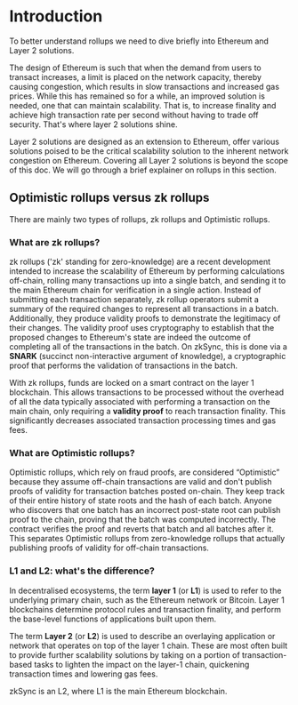 # Introduction

To better understand rollups we need to dive briefly into Ethereum and Layer 2 solutions.

The design of Ethereum is such that when the demand from users to transact increases, a limit is placed on the network capacity, thereby causing congestion, which results in slow transactions and increased gas prices.
While this has remained so for a while, an improved solution is needed, one that can maintain scalability.
That is, to increase finality and achieve high transaction rate per second without having to trade off security. That's where layer 2 solutions shine.


Layer 2 solutions are designed as an extension to Ethereum, offer various solutions poised to be the critical scalability solution to the inherent network congestion on Ethereum. Covering all Layer 2 solutions is beyond the scope of this doc.
We will go through a brief explainer on rollups in this section.

## Optimistic rollups versus zk rollups

There are mainly two types of rollups, zk rollups and Optimistic rollups.

### What are zk rollups?

zk rollups ('zk' standing for zero-knowledge) are a recent development intended to increase the scalability of Ethereum by performing calculations off-chain, rolling many transactions up into a single batch, and sending it to the main Ethereum chain for verification in a single action. 
Instead of submitting each transaction separately, zk rollup operators submit a summary of the required changes to represent all transactions in a batch. Additionally, they produce validity proofs to demonstrate the legitimacy of their changes.
The validity proof uses cryptography to establish that the proposed changes to Ethereum's state are indeed the outcome of completing all of the transactions in the batch.
On zkSync, this is done via a **SNARK** (succinct non-interactive argument of knowledge), a cryptographic proof that performs the validation of transactions in the batch.

With zk rollups, funds are locked on a smart contract on the layer 1 blockchain. 
This allows transactions to be processed without the overhead of all the data typically associated with performing a transaction on the main chain, only requiring a **validity proof** to reach transaction finality. This significantly decreases associated transaction processing times and gas fees.

### What are Optimistic rollups?

Optimistic rollups, which rely on fraud proofs, are considered “Optimistic” because they assume off-chain transactions are valid and don't publish proofs of validity for transaction batches posted on-chain. 
They keep track of their entire history of state roots and the hash of each batch. Anyone who discovers that one batch has an incorrect post-state root can publish proof to the chain, proving that the batch was computed incorrectly.
The contract verifies the proof and reverts that batch and all batches after it.
This separates Optimistic rollups from zero-knowledge rollups that actually publishing proofs of validity for off-chain transactions.

### L1 and L2: what's the difference?

In decentralised ecosystems, the term **layer 1** (or **L1**) is used to refer to the underlying primary chain, such as the Ethereum network or Bitcoin. Layer 1 blockchains determine protocol rules and transaction finality,
and perform the base-level functions of applications built upon them.

The term **Layer 2** (or **L2**) is used to describe an overlaying application or network that operates on top of the layer 1 chain. These are most often built to provide further scalability solutions by taking on a portion of transaction-based tasks to lighten the impact on the layer-1 chain, quickening transaction times and lowering gas fees.

zkSync is an L2, where L1 is the main Ethereum blockchain.